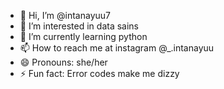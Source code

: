 - 👋 Hi, I’m @intanayuu7
- 👀 I’m interested in data sains
- 🌱 I’m currently learning python
- 📫 How to reach me at instagram @_.intanayuu
- 😄 Pronouns: she/her
- ⚡ Fun fact: Error codes make me dizzy

<!---
intanayuu7/intanayuu7 is a ✨ special ✨ repository because its `README.md` (this file) appears on your GitHub profile.
You can click the Preview link to take a look at your changes.
--->
